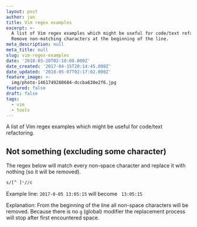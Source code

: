 ```yaml
---
layout: post
author: jan
title: Vim regex examples
excerpt: >-
  A list of Vim regex examples which might be useful for code/text refactoring.
  Remove non-matching characters at the beginning of the line.
meta_description: null
meta_title: null
slug: vim-regex-examples
date: '2018-03-20T02:10:00.000Z'
date_created: '2017-04-15T20:14:45.000Z'
date_updated: '2018-05-07T02:17:02.000Z'
feature_image: >-
  img/photo-1461749280684-dccba630e2f6.jpg
featured: false
draft: false
tags:
  - vim
  - tools
---
```

A list of Vim regex examples which might be useful for code/text refactoring.

## Not something (excluding some character)
The regex below will match every non-space character and replace it with nothing (so it will be removed).

```bash
s/[^ ]*//c
```

Example line:
`2017-0-05 13:05:15` will become ` 13:05:15`

Explanation:
From the beginning of the line all non-space characters will be removed. Because there is no `g` (global) modifier the replacement process will stop after first encountered space.
